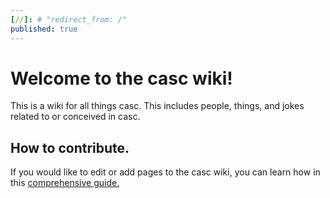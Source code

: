 ```yaml
---
[//]: # "redirect_from: /"
published: true
---
```

# Welcome to the casc wiki!

This is a wiki for all things casc. This includes people, things, and jokes related to or conceived in casc. 

## How to contribute.

If you would like to edit or add pages to the casc wiki, you can learn how in this [comprehensive guide.](contribute.md)
